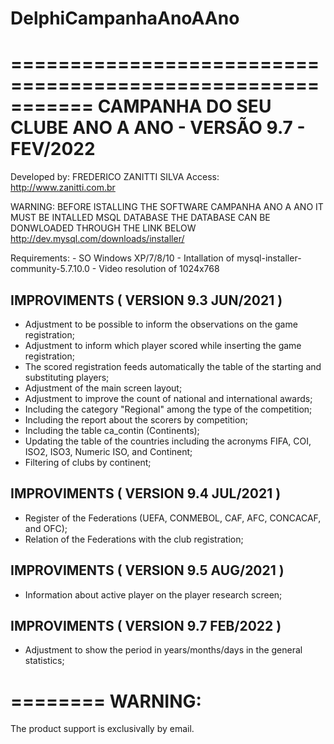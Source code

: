 # DelphiCampanhaAnoAAno

===========================================================
 CAMPANHA DO SEU CLUBE ANO A ANO - VERSÃO 9.7 - FEV/2022
===========================================================

Developed by: FREDERICO ZANITTI SILVA
Access: http://www.zanitti.com.br

WARNING: BEFORE ISTALLING THE SOFTWARE CAMPANHA ANO A ANO
		 IT MUST BE INTALLED MSQL DATABASE
		 THE DATABASE CAN BE DONWLOADED THROUGH THE LINK BELOW
		 http://dev.mysql.com/downloads/installer/



Requirements: 	- SO Windows XP/7/8/10
				- Intallation of mysql-installer-community-5.7.10.0
				- Video resolution of 1024x768


IMPROVIMENTS (  VERSION 9.3 JUN/2021  )
---------------------------------------------------------------------------------------------------------------
- Adjustment to be possible to inform the observations on the game registration;
- Adjustment to inform which player scored while inserting  the game registration;
- The scored registration feeds automatically the table of the starting and substituting players;
- Adjustment of the main screen layout;
- Adjustment to improve the count of national and international awards;
- Including the category "Regional" among the type of the competition;
- Including the report about the scorers by competition;
- Including the table ca_contin (Continents);
- Updating the table of the countries including the acronyms FIFA, COI, ISO2, ISO3, Numeric ISO, and Continent;
- Filtering of clubs by continent;

IMPROVIMENTS (  VERSION 9.4 JUL/2021  )
---------------------------------------------------------------------------------------------------------------
- Register of the Federations (UEFA, CONMEBOL, CAF, AFC, CONCACAF, and OFC);
- Relation of the Federations with the club registration;

IMPROVIMENTS (  VERSION 9.5 AUG/2021  )
---------------------------------------------------------------------------------------------------------------
- Information about active player on the player research screen;

IMPROVIMENTS (  VERSION 9.7 FEB/2022  )
---------------------------------------------------------------------------------------------------------------
- Adjustment to show the period in years/months/days in the general statistics;


========
WARNING:
========
  The product support is exclusivally by email.
